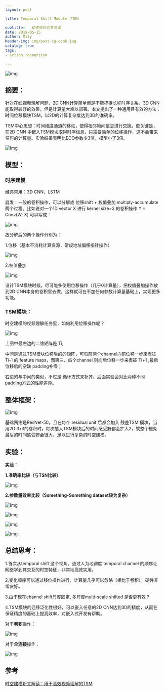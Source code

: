 ```yaml
---
layout: post

title: Temporal Shift Module（TSM）

subtitle:   动作识别论文阅读
date: 2019-05-15
author: Mily
header-img: img/post-bg-cook.jpg
catalog: true
tags:
- action recogniton

---
```


![img](https://note.youdao.com/yws/public/resource/7f1729ff4842a66b2246b61b1dc3d14b/xmlnote/23C5605AF3224A3AAF167B043E0E3B43/22119)

## **摘要：**

针对在线视频理解问题，2D CNN计算简单但是不能捕捉长程时序关系，3D CNN能取得较好的效果，但是计算量大难以部署。本文提出了一种通用且有效的方法：时间位移模块TSM，以2D的计算复杂度达到3D的准确率。

TSM中心思想：时间维度通道的移动，使得相邻帧间信息进行交换。更关键是，在2D CNN 中嵌入TSM模块取得时序信息，只需要简单的位移操作，这不会带来任何的计算量。实验结果表明比ECO参数少3倍，模型小了3倍。

![img](https://note.youdao.com/yws/public/resource/7f1729ff4842a66b2246b61b1dc3d14b/xmlnote/B0362B1AC2EA4A399E9CB4C309243B56/22113)

## **模型：**

### **时序建模**

经典常用：3D CNN、LSTM

启发：一般的卷积操作，可以分解成 位移shift + 权值叠加 multiply-accumulate 两个过程。比如说对一个1D vector X 进行 kernel size=3 的卷积操作 Y = Conv(W; X) 可以写成：

![img](https://note.youdao.com/yws/public/resource/7f1729ff4842a66b2246b61b1dc3d14b/xmlnote/AE18C1AEAC1341D1A0B8A2D41F10450D/22144)

故分解后的两个操作分别为：

1.位移（基本不消耗计算资源，常规地址偏移指针操作）

![img](https://note.youdao.com/yws/public/resource/7f1729ff4842a66b2246b61b1dc3d14b/xmlnote/45E8C5D6BCE34D3283238321A587B66F/20735)

2.权值叠加

![img](https://note.youdao.com/yws/public/resource/7f1729ff4842a66b2246b61b1dc3d14b/xmlnote/4354ECF8246B49648B523E3C6B312FE4/22145)

设计TSM模块时候，尽可能多使用位移操作（几乎0计算量），把权值叠加操作放到2D CNN本身的卷积里去做，这样就可在不加任何参数计算量基础上，实现更多功能。

### **TSM模块：**

时空建模的视频理解任务里，如何利用位移操作呢？



![img](https://note.youdao.com/yws/public/resource/7f1729ff4842a66b2246b61b1dc3d14b/xmlnote/EBD3E88487A6419EB271838CB125578A/22112)



上图中最左边的二维矩阵是 Ti; 

中间是通过TSM模块位移后的的矩阵，可见前两个channel向前位移一步来表征Ti-1 的 feature maps，而第三、四个channel 则向后位移一步来表征 Ti+1 ,最后位移后的空缺 padding补零；

右边的与中间的类似，不过是 循环方式来补齐，后面实验会对比两种不同padding方式的性能差异。

## **整体框架：**

![img](https://note.youdao.com/yws/public/resource/7f1729ff4842a66b2246b61b1dc3d14b/xmlnote/0552879A175643FC912234ED0931980E/22115)

基础网络是ResNet-50，且在每个 residual unit 后都会加入 残差TSM 模块，当用2D 3x3的卷积时，每次插入TSM模块后的时间感受野都会扩大2，故整个框架最后的时间感受野会很大，足以进行复杂的时空建模。

## **实验：**

**实验：**

**1.准确率比较（与TSN比较）**

![img](https://note.youdao.com/yws/public/resource/7f1729ff4842a66b2246b61b1dc3d14b/xmlnote/8C62355998BC47BE971BDCB08CDE188A/22114)

**2.参数量效率比较（Something-Something dataset较为复杂）**

![img](https://note.youdao.com/yws/public/resource/7f1729ff4842a66b2246b61b1dc3d14b/xmlnote/81CB538EDFC344D989853AD30F76AAB2/22111)



![img](https://note.youdao.com/yws/public/resource/7f1729ff4842a66b2246b61b1dc3d14b/xmlnote/93525F418C7E45B6973FBCB2CDBDEB38/22117)

![img](https://note.youdao.com/yws/public/resource/7f1729ff4842a66b2246b61b1dc3d14b/xmlnote/33BBA3F4058E4360BB5DBDE5E8FCDA37/22116)



![img](https://note.youdao.com/yws/public/resource/7f1729ff4842a66b2246b61b1dc3d14b/xmlnote/68007772631A4EA2857903F957D463EA/22120)

## **总结思考：**

1.首次从temporal shift 这个视角，通过人为地调度 temporal channel 的顺序让网络学到其交互的时空特征，非常地高效实用。

2.变化顺序可以通过移位操作进行，计算量几乎可以忽略（相比于卷积），硬件非常友好。

3.由于现在channel shift尺度固定, 多尺度multi-scale shifted 是否更有效？

4.TSM模块的迁移泛化性很好，可以嵌入任意的2D CNN达到3D的精度，从而在保证精度的基础上提高效率，对嵌入式开发有帮助。

对于**卷积**操作：

![img](https://note.youdao.com/yws/public/resource/7f1729ff4842a66b2246b61b1dc3d14b/xmlnote/73F3F35486124CF399D80843CD87E3F8/22118)

对于**全连接**操作：

![img](https://note.youdao.com/yws/public/resource/7f1729ff4842a66b2246b61b1dc3d14b/xmlnote/706456077EE04AD18D992C13E368F4D4/22121)

## 参考

[时空建模新文解读：用于高效视频理解的TSM](https://zhuanlan.zhihu.com/p/50798936)

